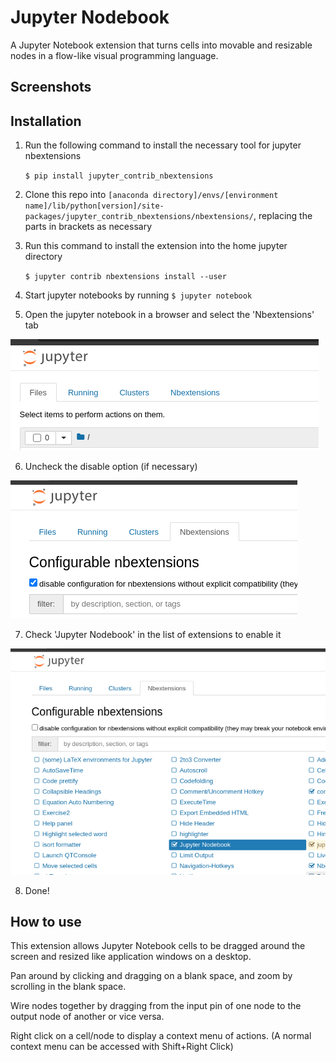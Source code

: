 # Jupyter Nodebook
A Jupyter Notebook extension that turns cells into movable and resizable nodes in a flow-like visual programming language.

## Screenshots

## Installation

1. Run the following command to install the necessary tool for jupyter nbextensions

    ```$ pip install jupyter_contrib_nbextensions```

2. Clone this repo into `[anaconda directory]/envs/[environment name]/lib/python[version]/site-packages/jupyter_contrib_nbextensions/nbextensions/`, replacing the parts in brackets as necessary

3. Run this command to install the extension into the home jupyter directory

    ```$ jupyter contrib nbextensions install --user```

4. Start jupyter notebooks by running `$ jupyter notebook`

5. Open the jupyter notebook in a browser and select the 'Nbextensions' tab

<img src="./screenshots/installation/nbextensionstab.png"/>

6. Uncheck the disable option (if necessary)

<img src="./screenshots/installation/disablecheckbox.png"/>

7. Check 'Jupyter Nodebook' in the list of extensions to enable it

<img src="./screenshots/installation/nodebookcheckbox.png"/>

8. Done!


## How to use

This extension allows Jupyter Notebook cells to be dragged around the screen and resized like application windows on a desktop.

Pan around by clicking and dragging on a blank space, and zoom by scrolling in the blank space.

Wire nodes together by dragging from the input pin of one node to the output node of another or vice versa.

Right click on a cell/node to display a context menu of actions. (A normal context menu can be accessed with Shift+Right Click)

